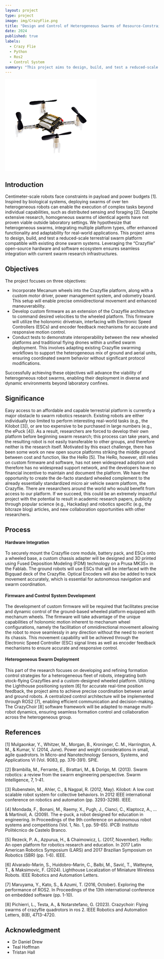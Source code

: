 ```yaml
---
layout: project
type: project
image: img/CrazyFlie.png
title: "Design and Control of Heterogeneous Swarms of Resource-Constrained Robots"
date: 2024
published: true
labels:
  - Crazy Flie
  - Python
  - Ros2
  - Control System
summary: "This project aims to design, build, and test a reduced-scale terrestrial swarm platform compatible with existing drone swarm systems."
---
```


<img width="300px" class="img-fluid" src="../img/CrazyFlie.png">

## Introduction 

Centimeter-scale robots face constraints in payload and power budgets [1]. Inspired by biological systems, deploying swarms of over ten heterogeneous robots can enable the execution of complex tasks beyond individual capabilities, such as distributed sensing and foraging [2]. Despite extensive research, homogeneous swarms of identical agents have not proven viable outside laboratory settings. We hypothesize that heterogeneous swarms, integrating multiple platform types, offer enhanced functionality and adaptability for real-world applications.
This project aims to design, build, and test a reduced-scale terrestrial swarm platform compatible with existing drone swarm systems. Leveraging the “Crazyflie” open-source hardware and software ecosystem ensures seamless integration with current swarm research infrastructures.

## Objectives 

The project focuses on three objectives:

- Incorporate Mecanum wheels into the Crazyflie platform, along with a custom motor driver, power management system, and odometry board. This setup will enable precise omnidirectional movement and enhanced maneuverability.
- Develop custom firmware as an extension of the Crazyflie architecture to command desired velocities to the wheeled platform. This firmware will utilize the holonomic drivetrain, interfacing with Electronic Speed Controllers (ESCs) and encoder feedback mechanisms for accurate and responsive motion control.
- Conduct tests to demonstrate interoperability between the new wheeled platforms and traditional flying drones within a unified swarm deployment. This involves adapting existing Crazyflie swarming workflows to support the heterogeneous mix of ground and aerial units, ensuring coordinated swarm behavior without significant protocol modifications.

Successfully achieving these objectives will advance the viability of heterogeneous robot swarms, enabling their deployment in diverse and dynamic environments beyond laboratory confines.

## Significance 

Easy access to an affordable and capable terrestrial platform is currently a major obstacle to swarm robotics research. Existing robots are either individually too limited to perform interesting real-world tasks (e.g., the Kilobot [3]), or are too expensive to be purchased in large numbers (e.g., the ePuck [4]). As a result, researchers are forced to develop their own platform before beginning swarm research; this process can take years, and the resulting robot is not easily transferable to other groups, and therefore neither is the research itself.  Motivated by this exact challenge, there has been some work on new open source platforms striking the middle ground between cost and function, like the HeRo [5]. The HeRo, however, still relies on custom firmware and software, has not seen widespread adoption and therefore has no widespread support network, and the developers have no financial incentive to maintain and document the platform. 
We have the opportunity to create the de-facto standard wheeled complement to the already essentially standardized micro air vehicle swarm platform, the Crazyflie. There are researchers around the world who would benefit from access to our platform. If we succeed, this could be an extremely impactful project with the potential to result in academic research papers, publicity through popular science (e.g., Hackaday) and robotics specific (e.g., the bitcraze blog) articles, and new collaboration opportunities with other researchers. 

## Process

#### Hardware Integration

To securely mount the Crazyflie core module, battery pack, and ESCs onto a wheeled base, a custom chassis adapter will be designed and 3D printed using Fused Deposition Modeling (FDM) technology on a Prusa MK3S+ in the Fablab. The ground robots will use ESCs that will be interfaced with the Bigquad deck of the Crazyflie. Optical Encoders will also be added to track movement accurately, which is essential for autonomous navigation and swarm coordination. 

#### Firmware and Control System Development

The development of custom firmware will be required that facilitates precise and dynamic control of the ground-based wheeled platform equipped with mechanum wheels. The firmware will take advantage of the unique capabilities of holonomic motion inherent to mechanum wheel configurations, namely the facilitation of omnidirectional movement allowing the robot to move seamlessly in any direction without the need to reorient its chassis. This movement capability will be achieved through the Electronic Speed Controller (ESC) signal lines as well as encoder feedback mechanisms to ensure accurate and responsive control.

#### Heterogeneous Swarm Deployment 

This part of the research focuses on developing and refining formation control strategies for a heterogeneous fleet of robots, integrating both stock-flying Crazyflies and a custom-designed wheeled platform. Utilizing the Lighthouse positioning system [6] for accurate real-time position feedback, the project aims to achieve precise coordination between aerial and ground robots. A centralized control architecture will be implemented through ROS2 [7], enabling efficient communication and decision-making. The CrazyChoir [8] software framework will be adapted to manage multi-robot dynamics, ensuring seamless formation control and collaboration across the heterogeneous group.


## References

[1] Mulgaonkar, Y., Whitzer, M., Morgan, B., Kroninger, C. M., Harrington, A. M., & Kumar, V. (2014, June). Power and weight considerations in small, agile quadrotors. In Micro-and Nanotechnology Sensors, Systems, and Applications VI (Vol. 9083, pp. 376-391). SPIE.

[2] Brambilla, M., Ferrante, E., Birattari, M., & Dorigo, M. (2013). Swarm robotics: a review from the swarm engineering perspective. Swarm Intelligence, 7, 1-41.

[3] Rubenstein, M., Ahler, C., & Nagpal, R. (2012, May). Kilobot: A low cost scalable robot system for collective behaviors. In 2012 IEEE international conference on robotics and automation (pp. 3293-3298). IEEE.

[4] Mondada, F., Bonani, M., Raemy, X., Pugh, J., Cianci, C., Klaptocz, A., ... & Martinoli, A. (2009). The e-puck, a robot designed for education in engineering. In Proceedings of the 9th conference on autonomous robot systems and competitions (Vol. 1, No. 1, pp. 59-65). IPCB: Instituto Politécnico de Castelo Branco.

[5] Rezeck, P. A., Azpurua, H., & Chaimowicz, L. (2017, November). HeRo: An open platform for robotics research and education. In 2017 Latin American Robotics Symposium (LARS) and 2017 Brazilian Symposium on Robotics (SBR) (pp. 1-6). IEEE.

[6] Alvarado-Marin, S., Huidobro-Marin, C., Balbi, M., Savić, T., Watteyne, T., & Maksimovic, F. (2024). Lighthouse Localization of Miniature Wireless Robots. IEEE Robotics and Automation Letters.

[7] Maruyama, Y., Kato, S., & Azumi, T. (2016, October). Exploring the performance of ROS2. In Proceedings of the 13th international conference on embedded software (pp. 1-10).

[8] Pichierri, L., Testa, A., & Notarstefano, G. (2023). Crazychoir: Flying swarms of crazyflie quadrotors in ros 2. IEEE Robotics and Automation Letters, 8(8), 4713-4720.

## Acknowledgment 

- Dr Daniel Drew
- Teal Hoffman
- Tristan Hall
